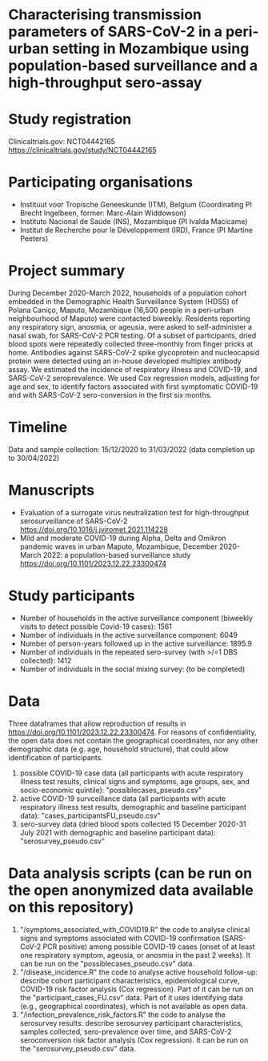 # Characterising transmission parameters of SARS-CoV-2 in a peri-urban setting in Mozambique using population-based surveillance and a high-throughput sero-assay

# Study registration 
Clinicaltrials.gov: NCT04442165 https://clinicaltrials.gov/study/NCT04442165

# Participating organisations
- Instituut voor Tropische Geneeskunde (ITM), Belgium (Coordinating PI Brecht Ingelbeen, former: Marc-Alain Widdowson)
- Instituto Nacional de Saúde (INS), Mozambique (PI Ivalda Macicame)
- Institut de Recherche pour le Développement (IRD), France (PI Martine Peeters)

# Project summary
During December 2020-March 2022, households of a population cohort embedded in the Demographic Health Surveillance System (HDSS) of Polana Caniço, Maputo, Mozambique (16,500 people in a peri-urban neighbourhood of Maputo) were contacted biweekly. Residents reporting any respiratory sign, anosmia, or ageusia, were asked to self-administer a nasal swab, for SARS-CoV-2 PCR testing. Of a subset of participants, dried blood spots were repeatedly collected three-monthly from finger pricks at home. Antibodies against SARS-CoV-2 spike glycoprotein and nucleocapsid protein were detected using an in-house developed multiplex antibody assay. We estimated the incidence of respiratory illness and COVID-19, and SARS-CoV-2 seroprevalence. We used Cox regression models, adjusting for age and sex, to identify factors associated with first symptomatic COVID-19 and with SARS-CoV-2 sero-conversion in the first six months.

# Timeline
Data and sample collection: 15/12/2020 to 31/03/2022 (data completion up to 30/04/2022)

# Manuscripts
- Evaluation of a surrogate virus neutralization test for high-throughput serosurveillance of SARS-CoV-2 https://doi.org/10.1016/j.jviromet.2021.114228
- Mild and moderate COVID-19 during Alpha, Delta and Omikron pandemic waves in urban Maputo, Mozambique, December 2020-March 2022: a population-based surveillance study https://doi.org/10.1101/2023.12.22.23300474

# Study participants
- Number of households in the active surveillance component (biweekly visits to detect possible Covid-19 cases): 1561 
- Number of individuals in the active surveillance component: 6049
- Number of person-years followed up in the active surveillance: 1895.9 
- Number of individuals in the repeated sero-survey (with >/=1 DBS collected): 1412
- Number of individuals in the social mixing survey: (to be completed)

# Data 
Three dataframes that allow reproduction of results in https://doi.org/10.1101/2023.12.22.23300474. For reasons of confidentiality, the open data does not contain the geographical coordinates, nor any other demographic data (e.g. age, household structure), that could allow identification of participants.
1. possible COVID-19 case data (all participants with acute respiratory illness test results, clinical signs and symptoms, age groups, sex, and socio-economic quintile): "possiblecases_pseudo.csv"
2. active COVID-19 survceillance data (all participants with acute respiratory illness test results, demographic and baseline participant data): "cases_participantsFU_pseudo.csv"
3. sero-survey data (dried blood spots collected 15 December 2020-31 July 2021 with demographic and baseline participant data): "serosurvey_pseudo.csv"

# Data analysis scripts (can be run on the open anonymized data available on this repository)
1. "/symptoms_associated_with_COVID19.R" the code to analyse clinical signs and symptoms associated with COVID-19 confirmation (SARS-CoV-2 PCR positive) among possible COVID-19 cases (onset of at least one respiratory symptom, ageusia, or anosmia in the past 2 weeks). It can be run on the "possiblecases_pseudo.csv" data.
2. "/disease_incidence.R" the code to analyse active household follow-up: describe cohort participant characteristics, epidemiological curve, COVID-19 risk factor analysis (Cox regression). Part of it can be run on the "participant_cases_FU.csv" data. Part of it uses identifying data (e.g., geographical coordinates), which is not available as open data.
3. "/infection_prevalence_risk_factors.R" the code to analyse the serosurvey results: describe serosurvey participant characteristics, samples collected, sero-prevalence over time, and SARS-CoV-2 seroconversion risk factor analysis (Cox regression). It can be run on the "serosurvey_pseudo.csv" data.
